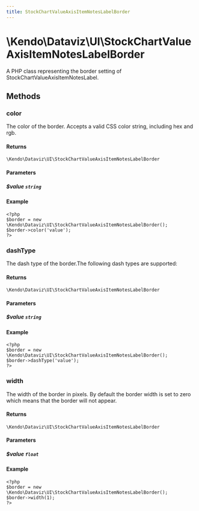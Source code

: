 ```yaml
---
title: StockChartValueAxisItemNotesLabelBorder
---
```


# \Kendo\Dataviz\UI\StockChartValueAxisItemNotesLabelBorder

A PHP class representing the border setting of StockChartValueAxisItemNotesLabel.


## Methods

### color
The color of the border. Accepts a valid CSS color string, including hex and rgb.

#### Returns
`\Kendo\Dataviz\UI\StockChartValueAxisItemNotesLabelBorder`

#### Parameters

##### $value `string`



#### Example 
    <?php
    $border = new \Kendo\Dataviz\UI\StockChartValueAxisItemNotesLabelBorder();
    $border->color('value');
    ?>

### dashType
The dash type of the border.The following dash types are supported:

#### Returns
`\Kendo\Dataviz\UI\StockChartValueAxisItemNotesLabelBorder`

#### Parameters

##### $value `string`



#### Example 
    <?php
    $border = new \Kendo\Dataviz\UI\StockChartValueAxisItemNotesLabelBorder();
    $border->dashType('value');
    ?>

### width
The width of the border in pixels. By default the border width is set to zero which means that the border will not appear.

#### Returns
`\Kendo\Dataviz\UI\StockChartValueAxisItemNotesLabelBorder`

#### Parameters

##### $value `float`



#### Example 
    <?php
    $border = new \Kendo\Dataviz\UI\StockChartValueAxisItemNotesLabelBorder();
    $border->width(1);
    ?>

